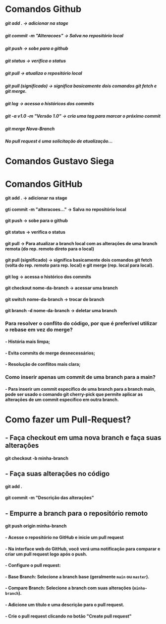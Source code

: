 # Comandos Github

##### git add . -> adicionar na stage
##### git commit -m "Alteracoes" -> Salva no repositório local
##### git push -> sobe para o github
##### git status -> verifica o status
##### git pull -> atualiza o repositório local
##### git pull (significado) -> significa basicamente dois comandos git fetch e git merge.
##### git log -> acessa o históricos dos commits
##### git -a v1.0 -m "Versão 1.0" -> cria uma tag para marcar o próximo commit

##### git merge Nova-Branch 

##### No pull request é uma solicitação de atualização...

# Comandos Gustavo Siega 

# Comandos GitHub
#### git add . -> adicionar na stage
#### gti commit -m "alteracoes..." -> Salva no repositório local
#### git push -> sobe para o github
#### git status -> verifica o status
#### git pull -> Para atualizar a branch local com as alterações de uma branch remota (do rep. remoto direto para o local)
#### git pull (significado) -> significa basicamente dois comandos git fetch (volta do rep. remoto para rep. local) e git merge (rep. local para local).
#### git log -> acessa o histórico dos commits
#### git checkout nome-da-branch -> acessar uma branch 

#### git switch nome-da-branch -> trocar de branch
#### git branch -d nome-da-branch -> deletar uma branch
### Para resolver o conflito do código, por que é preferível utilizar o rebase em vez do merge?
#### - História mais limpa;
#### - Evita commits de merge desnecessários;
#### - Resolução de conflitos mais clara;

### Como inserir apenas um commit de uma branch para a main?
#### - Para inserir um commit específico de uma branch para a branch main, pode ser usado o comando git cherry-pick que permite aplicar as alterações de um commit específico em outra branch.

# Como fazer um Pull-Request?
## - Faça checkout em uma nova branch e faça suas alterações
####	git checkout -b minha-branch
## - Faça suas alterações no código
####	git add .
####	git commit -m "Descrição das alterações"

## -  Empurre a branch para o repositório remoto
####	git push origin minha-branch

#### - Acesse o repositório no GitHub e inicie um pull request
#### - Na interface web do GitHub, você verá uma notificação para comparar e criar um pull request logo após o push.

#### - Configure o pull request:
#### - Base Branch: Selecione a branch base (geralmente `main` ou `master`).
#### - Compare Branch: Selecione a branch com suas alterações (`minha-branch`).
#### - Adicione um título e uma descrição para o pull request.

#### - Crie o pull request clicando no botão "Create pull request"


